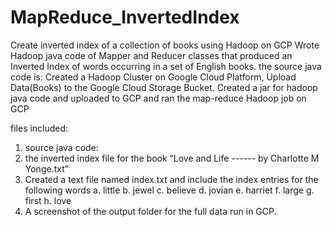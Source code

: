 # MapReduce_InvertedIndex
Create inverted index of a collection of books using Hadoop on GCP
Wrote Hadoop java code of Mapper and Reducer classes that produced an Inverted Index of words occurring in a set of English books.
the source java code is:
Created a Hadoop Cluster on Google Cloud Platform, Upload Data(Books) to the Google Cloud Storage Bucket.
Created a jar for hadoop java code and uploaded to GCP and ran the map-reduce Hadoop job on GCP

files included: 
1. source java code: 
2. the inverted index file for the book “Love and Life ------ by Charlotte M Yonge.txt”
3. Created a text file named index.txt and include the index entries for the following words
a. little b. jewel c. believe d. jovian e. harriet f. large g. first h. love
4. A screenshot of the output folder for the full data run in GCP.
